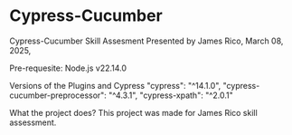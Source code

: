 # Cypress-Cucumber

Cypress-Cucumber Skill Assesment
Presented by James Rico, March 08, 2025, 

Pre-requesite:
Node.js v22.14.0

Versions of the Plugins and Cypress
"cypress": "^14.1.0",
"cypress-cucumber-preprocessor": "^4.3.1",
"cypress-xpath": "^2.0.1"

What the project does?
This project was made for James Rico skill assessment.
